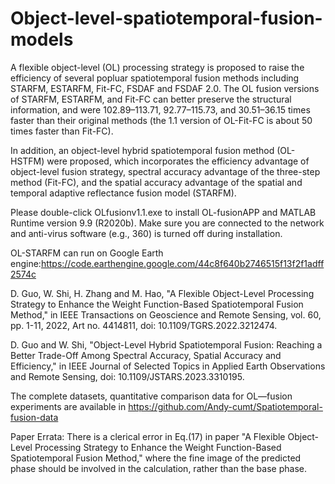 # Object-level-spatiotemporal-fusion-models

A flexible object-level (OL) processing strategy is proposed to raise the efficiency of several popluar spatiotemporal fusion methods including STARFM, ESTARFM, Fit-FC, FSDAF and FSDAF 2.0. The OL fusion versions of STARFM, ESTARFM, and Fit-FC can better preserve the structural information, and were 102.89–113.71, 92.77–115.73, and 30.51–36.15 times faster than their original methods (the 1.1 version of OL-Fit-FC is about 50 times faster than Fit-FC).

In addition, an object-level hybrid spatiotemporal fusion method (OL-HSTFM) were proposed, which incorporates the efficiency advantage of object-level fusion strategy, spectral accuracy advantage of the three-step method (Fit-FC), and the spatial accuracy advantage of the spatial and temporal adaptive reflectance fusion model (STARFM).

Please double-click OLfusionv1.1.exe to install OL-fusionAPP and MATLAB Runtime version 9.9 (R2020b). Make sure you are connected to the network and anti-virus software (e.g., 360) is turned off during installation.

OL-STARFM can run on Google Earth engine:https://code.earthengine.google.com/44c8f640b2746515f13f2f1adff2574c

D. Guo, W. Shi, H. Zhang and M. Hao, "A Flexible Object-Level Processing Strategy to Enhance the Weight Function-Based Spatiotemporal Fusion Method," in IEEE Transactions on Geoscience and Remote Sensing, vol. 60, pp. 1-11, 2022, Art no. 4414811, doi: 10.1109/TGRS.2022.3212474.

D. Guo and W. Shi, "Object-Level Hybrid Spatiotemporal Fusion: Reaching a Better Trade-Off Among Spectral Accuracy, Spatial Accuracy and Efficiency," in IEEE Journal of Selected Topics in Applied Earth Observations and Remote Sensing, doi: 10.1109/JSTARS.2023.3310195.

The complete datasets, quantitative comparison data for OL—fusion experiments are available in https://github.com/Andy-cumt/Spatiotemporal-fusion-data

Paper Errata:
There is a clerical error in Eq.(17) in paper "A Flexible Object-Level Processing Strategy to Enhance the Weight Function-Based Spatiotemporal Fusion Method," where the fine image of the predicted phase should be involved in the calculation, rather than the base phase.
